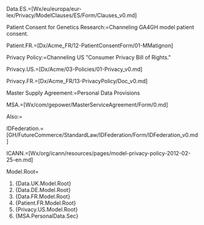 
Data.ES.=[Wx/eu/europa/eur-lex/Privacy/ModelClauses/ES/Form/Clauses_v0.md]

Patient Consent for Genetics Research:=Channeling GA4GH model patient consent.

Patient.FR.=[Dx/Acme_FR/12-PatientConsentForm/01-MMatignon]

Privacy Policy:=Channeling US "Consumer Privacy Bill of Rights."

Privacy.US.=[Dx/Acme/03-Policies/01-Privacy_v0.md]

Privacy.FR.=[Dx/Acme_FR/13-PrivacyPolicy/Doc_v0.md]

Master Supply Agreement:=Personal Data Provisions

MSA.=[Wx/com/gepower/MasterServiceAgreement/Form/0.md]

Also:=

IDFederation.=[GH/FutureCommerce/StandardLaw/IDFederation/Form/IDFederation_v0.md]

ICANN.=[Wx/org/icann/resources/pages/model-privacy-policy-2012-02-25-en.md]

Model.Root=<ol><li>{Data.UK.Model.Root}<li>{Data.DE.Model.Root}<li> {Data.FR.Model.Root}<li>{Patient.FR.Model.Root}<li>{Privacy.US.Model.Root}<li>{MSA.PersonalData.Sec}</ol>

